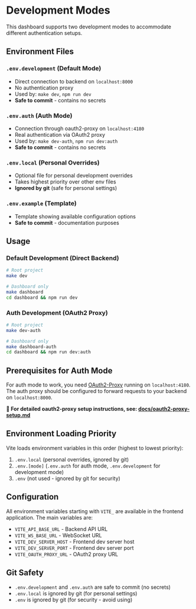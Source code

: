 # Development Modes

This dashboard supports two development modes to accommodate different authentication setups.

## Environment Files

### `.env.development` (Default Mode)
- Direct connection to backend on `localhost:8000`
- No authentication proxy
- Used by: `make dev`, `npm run dev`
- **Safe to commit** - contains no secrets

### `.env.auth` (Auth Mode) 
- Connection through oauth2-proxy on `localhost:4180`
- Real authentication via OAuth2 proxy
- Used by: `make dev-auth`, `npm run dev:auth`
- **Safe to commit** - contains no secrets

### `.env.local` (Personal Overrides)
- Optional file for personal development overrides
- Takes highest priority over other env files
- **Ignored by git** (safe for personal settings)

### `.env.example` (Template)
- Template showing available configuration options
- **Safe to commit** - documentation purposes

## Usage

### Default Development (Direct Backend)
```bash
# Root project
make dev

# Dashboard only
make dashboard
cd dashboard && npm run dev
```

### Auth Development (OAuth2 Proxy)
```bash
# Root project 
make dev-auth

# Dashboard only
make dashboard-auth  
cd dashboard && npm run dev:auth
```

## Prerequisites for Auth Mode

For auth mode to work, you need [OAuth2-Proxy](https://github.com/oauth2-proxy/oauth2-proxy) running on `localhost:4180`. The auth proxy should be configured to forward requests to your backend on `localhost:8000`.

**📖 For detailed oauth2-proxy setup instructions, see: [docs/oauth2-proxy-setup.md](../docs/oauth2-proxy-setup.md)**

## Environment Loading Priority

Vite loads environment variables in this order (highest to lowest priority):
1. `.env.local` (personal overrides, ignored by git)
2. `.env.[mode]` (`.env.auth` for auth mode, `.env.development` for development mode)
3. `.env` (not used - ignored by git for security)

## Configuration

All environment variables starting with `VITE_` are available in the frontend application. The main variables are:

- `VITE_API_BASE_URL` - Backend API URL
- `VITE_WS_BASE_URL` - WebSocket URL  
- `VITE_DEV_SERVER_HOST` - Frontend dev server host
- `VITE_DEV_SERVER_PORT` - Frontend dev server port
- `VITE_OAUTH_PROXY_URL` - OAuth2 proxy URL

## Git Safety

- `.env.development` and `.env.auth` are safe to commit (no secrets)
- `.env.local` is ignored by git (for personal settings)
- `.env` is ignored by git (for security - avoid using)
